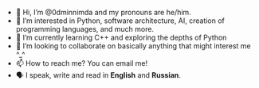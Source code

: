 - 👋 Hi, I’m @0dminnimda and my pronouns are he/him.
- 👀 I’m interested in Python, software architecture, AI, creation of programming languages, and much more.
- 🌱 I’m currently learning C++ and exploring the depths of Python
- 💞️ I’m looking to collaborate on basically anything that might interest me ^_^
- 📫 How to reach me? You can email me!
- 🗣 I speak, write and read in **English** and **Russian**.

<!---
0dminnimda/0dminnimda is a ✨ special ✨ repository because its `README.md` (this file) appears on your GitHub profile.
You can click the Preview link to take a look at your changes.
--->
